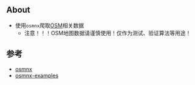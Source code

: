 ## About
- 使用`osmnx`爬取[OSM](https://github.com/openstreetmap)相关数据
  - 注意！！！OSM地图数据请谨慎使用！仅作为测试、验证算法等用途！
## 参考
- [osmnx](https://github.com/gboeing/osmnx)
- [osmnx-examples](https://github.com/gboeing/osmnx-examples/tree/main)